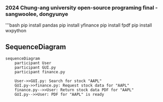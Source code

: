 ### 2024 Chung-ang university open-source programing final - sangwoolee, dongyunye
'''bash
    pip install pandas
    pip install yfinance
    pip install fpdf
    pip install wxpython
## SequenceDiagram
```mermaid
sequenceDiagram
    participant User
    participant GUI.py
    participant finance.py

    User->>GUI.py: Search for stock "AAPL"
    GUI.py->>finance.py: Request stock data for "AAPL"
    finance.py-->>User: Return stock data PDF for "AAPL"
    GUI.py-->>User: PDF for "AAPL" is ready
